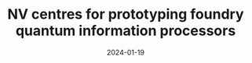 ---
title: "NV centres for prototyping foundry quantum information processors"
collection: talks
type: "Poster Presentation"
permalink: /talks/Bristol_research_day
venue: "University of Bristol Physics Research Day"
date: 2024-01-19
location: "Bristol, United Kingdom"
---